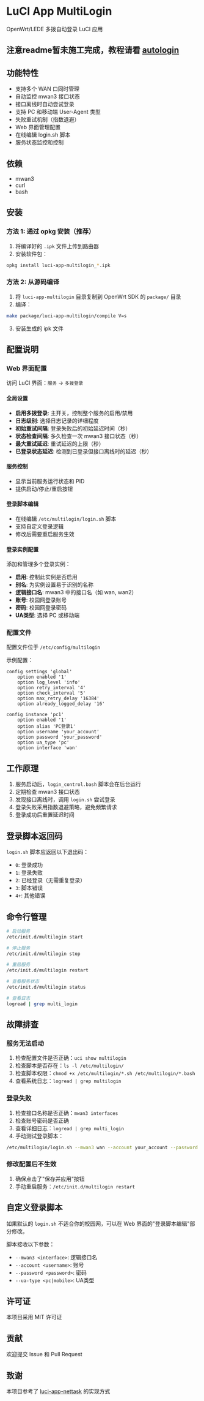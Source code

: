 # LuCI App MultiLogin

OpenWrt/LEDE 多拨自动登录 LuCI 应用
## 注意readme暂未施工完成，教程请看 [autologin](https://github.com/Zesuy/OpenWrt-MWAN3-CQU-Auto-Login)
## 功能特性

- 支持多个 WAN 口同时管理
- 自动监控 mwan3 接口状态
- 接口离线时自动尝试登录
- 支持 PC 和移动端 User-Agent 类型
- 失败重试机制（指数退避）
- Web 界面管理配置
- 在线编辑 login.sh 脚本
- 服务状态监控和控制

## 依赖

- mwan3
- curl
- bash

## 安装

### 方法 1: 通过 opkg 安装（推荐）

1. 将编译好的 `.ipk` 文件上传到路由器
2. 安装软件包：
```bash
opkg install luci-app-multilogin_*.ipk
```

### 方法 2: 从源码编译

1. 将 `luci-app-multilogin` 目录复制到 OpenWrt SDK 的 `package/` 目录
2. 编译：
```bash
make package/luci-app-multilogin/compile V=s
```
3. 安装生成的 ipk 文件

## 配置说明

### Web 界面配置

访问 LuCI 界面：`服务` -> `多拨登录`

#### 全局设置

- **启用多拨登录**: 主开关，控制整个服务的启用/禁用
- **日志级别**: 选择日志记录的详细程度
- **初始重试间隔**: 登录失败后的初始延迟时间（秒）
- **状态检查间隔**: 多久检查一次 mwan3 接口状态（秒）
- **最大重试延迟**: 重试延迟的上限（秒）
- **已登录状态延迟**: 检测到已登录但接口离线时的延迟（秒）

#### 服务控制

- 显示当前服务运行状态和 PID
- 提供启动/停止/重启按钮

#### 登录脚本编辑

- 在线编辑 `/etc/multilogin/login.sh` 脚本
- 支持自定义登录逻辑
- 修改后需要重启服务生效

#### 登录实例配置

添加和管理多个登录实例：

- **启用**: 控制此实例是否启用
- **别名**: 为实例设置易于识别的名称
- **逻辑接口名**: mwan3 中的接口名（如 wan, wan2）
- **账号**: 校园网登录账号
- **密码**: 校园网登录密码
- **UA类型**: 选择 PC 或移动端

### 配置文件

配置文件位于 `/etc/config/multilogin`

示例配置：

```
config settings 'global'
    option enabled '1'
    option log_level 'info'
    option retry_interval '4'
    option check_interval '5'
    option max_retry_delay '16384'
    option already_logged_delay '16'

config instance 'pc1'
    option enabled '1'
    option alias 'PC登录1'
    option username 'your_account'
    option password 'your_password'
    option ua_type 'pc'
    option interface 'wan'
```

## 工作原理

1. 服务启动后，`login_control.bash` 脚本会在后台运行
2. 定期检查 mwan3 接口状态
3. 发现接口离线时，调用 `login.sh` 尝试登录
4. 登录失败采用指数退避策略，避免频繁请求
5. 登录成功后重置延迟时间

## 登录脚本返回码

`login.sh` 脚本应返回以下退出码：

- `0`: 登录成功
- `1`: 登录失败
- `2`: 已经登录（无需重复登录）
- `3`: 脚本错误
- `4+`: 其他错误

## 命令行管理

```bash
# 启动服务
/etc/init.d/multilogin start

# 停止服务
/etc/init.d/multilogin stop

# 重启服务
/etc/init.d/multilogin restart

# 查看服务状态
/etc/init.d/multilogin status

# 查看日志
logread | grep multi_login
```

## 故障排查

### 服务无法启动

1. 检查配置文件是否正确：`uci show multilogin`
2. 检查脚本是否存在：`ls -l /etc/multilogin/`
3. 检查脚本权限：`chmod +x /etc/multilogin/*.sh /etc/multilogin/*.bash`
4. 查看系统日志：`logread | grep multilogin`

### 登录失败

1. 检查接口名称是否正确：`mwan3 interfaces`
2. 检查账号密码是否正确
3. 查看详细日志：`logread | grep multi_login`
4. 手动测试登录脚本：
```bash
/etc/multilogin/login.sh --mwan3 wan --account your_account --password your_password --ua-type pc
```

### 修改配置后不生效

1. 确保点击了"保存并应用"按钮
2. 手动重启服务：`/etc/init.d/multilogin restart`

## 自定义登录脚本

如果默认的 `login.sh` 不适合你的校园网，可以在 Web 界面的"登录脚本编辑"部分修改。

脚本接收以下参数：
- `--mwan3 <interface>`: 逻辑接口名
- `--account <username>`: 账号
- `--password <password>`: 密码
- `--ua-type <pc|mobile>`: UA类型

## 许可证

本项目采用 MIT 许可证

## 贡献

欢迎提交 Issue 和 Pull Request

## 致谢

本项目参考了 [luci-app-nettask](https://github.com/lucikap/luci-app-nettask) 的实现方式
